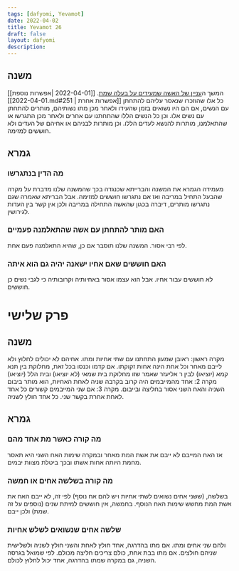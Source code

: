```yaml
---
tags: [dafyomi, Yevamot] 
date: 2022-04-02
title: Yevamot 26
draft: false
layout: dafyomi
description: 
---
```


## משנה
המשך ה[עניין של האשה שמעידים על בעלה שמת](../2022-04-01#251).
[[2022-04-01 |אפשרות נוספת]]
[[2022-04-01.md#251 | אפשרות אחרת]]
כל אלו שהוזכרו שנאסר עליהם להתחתן עם הנשים, אם הם היו נשואים בזמן שהעידו ולאחר מכן מתו נשותיהם, מותרים להתחתן עם נשים אלו.
וכן כל הנשים הללו שהתחתנו עם אחרים ולאחר מכן התגרשו או שהתאלמנו, מותרות להנשא לעדים הללו.
וכן מותרות לבניהם או אחיהם של העדים ולא חוששים למזימה.
## גמרא
### מה הדין בנתגרשו
מעמידה הגמרא את המשנה והברייתא שכנגדה בכך שהמשנה שלנו מדברת על מקרה שהבעל התחיל במריבה ואז אם נתגרשו חוששים למזימה.
אבל הבריתא שאמרה שגם נתגרשו מותרים, דיברה בכגון שהאשה התחילה במריבה ולכן אין קשר בין העדות לגירושין.
### האם מותר להתחתן עם אשה שהתאלמנה פעמיים
לפי רבי אסור. המשנה שלנו תוסבר אם כן, שהיא התאלמנה פעם אחת.
### האם חוששים שאם אחיו ישאנה יהיה גם הוא איתה
לא חוששים עבור אחיו. אבל הוא עצמו אסור באחיותיה וקרובותיה כי לגבי נשים כן חוששים.
# פרק שלישי
## משנה
מקרה ראשון: ראובן שמעון התחתנו עם שתי אחיות ומתו. אחיהם לא יכולים לחלוץ ולא לייבם מאחר וכל אחת הינה אחות זקוקתו.  אם קדמו וכנסו בכל זאת, מחלוקת בין תנא קמא (יוציאו) לבין ר אליעזר שאמר שזו מחלוקת בית שמאי (לא יוציאו) ובית הלל (יוציאו)
מקרה 2: אחד מהמייבמים היה קרוב בקרבה שניה לאחת האחיות, הוא מותר ביבום השניה והאח השני אסור בחליצה ובייבום.
מקרה 3: אם שני המייבמים קשורים כל אחד לאחת אחרת בקשר שני. כל אחד חולץ לשניה.
## גמרא
### מה קורה כאשר מת אחד מהם
אז האח המייבם לא ייבם את אשת המת מאחר ובמקרה שימות האח השני היא תאסר מחמת היותה אחות אשתו ובכך ביטלת מצוות יבמים.
### מה קורה בשלשה אחים או חמשה
בשלשה, (ששני אחים נשואים לשתי אחיות ויש להם אח נוסף) לפי זה, לא ייבם האח את אשת המת מחשש שימות האח הנוסף.
בחמשה, אין חוששים למיתת שנים (נוספים על זה שמת) ולכן ייבם.
### שלשה אחים שנשואים לשלש אחיות
ולהם שני אחים ומתו. 
אם מתו בהדרגה, אחד חולץ לאחת והשני חולץ לשניה ולשלישית שניהם חולצים.
אם מתו בבת אחת, כולם צריכים חליצה מכולם.
לפי שמואל בגרסה השניה, גם במקרה שמתו בהדרגה, אחד יכול לחלוץ לכולם.
